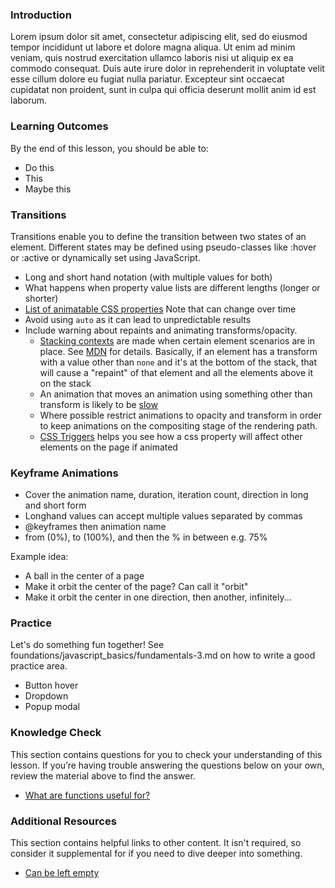 ### Introduction

Lorem ipsum dolor sit amet, consectetur adipiscing elit, sed do eiusmod tempor incididunt ut labore et dolore magna aliqua. Ut enim ad minim veniam, quis nostrud exercitation ullamco laboris nisi ut aliquip ex ea commodo consequat. Duis aute irure dolor in reprehenderit in voluptate velit esse cillum dolore eu fugiat nulla pariatur. Excepteur sint occaecat cupidatat non proident, sunt in culpa qui officia deserunt mollit anim id est laborum.

### Learning Outcomes

By the end of this lesson, you should be able to:

* Do this
* This
* Maybe this

### Transitions
Transitions enable you to define the transition between two states of an element. Different states may be defined using pseudo-classes like :hover or :active or dynamically set using JavaScript.

* Long and short hand notation (with multiple values for both)
* What happens when property value lists are different lengths (longer or shorter)
* [List of animatable CSS properties](https://developer.mozilla.org/en-US/docs/Web/CSS/CSS_animated_properties) Note that can change over time
* Avoid using `auto` as it can lead to unpredictable results
* Include warning about repaints and animating transforms/opacity.
  * [Stacking contexts](https://dzhavat.github.io/2021/02/18/debugging-layout-repaint-issues-triggered-by-css-transition.html) are made when certain element scenarios are in place. See [MDN](https://developer.mozilla.org/en-US/docs/Web/CSS/CSS_Positioning/Understanding_z_index/The_stacking_context) for details. Basically, if an element has a transform with a value other than `none` and it's at the bottom of the stack, that will cause a "repaint" of that element and all the elements above it on the stack
  * An animation that moves an animation using something other than transform is likely to be [slow](https://web.dev/animations-guide/#layout)
  * Where possible restrict animations to opacity and transform in order to keep animations on the compositing stage of the rendering path. 
  * [CSS Triggers](https://csstriggers.com/) helps you see how a css property will affect other elements on the page if animated

### Keyframe Animations

* Cover the animation name, duration, iteration count, direction in long and short form
* Longhand values can accept multiple values separated by commas
* @keyframes then animation name
* from (0%), to (100%), and then the % in between e.g. 75% 

Example idea:
* A ball in the center of a page
* Make it orbit the center of the page? Can call it "orbit"
* Make it orbit the center in one direction, then another, infinitely...




### Practice

Let's do something fun together! See foundations/javascript_basics/fundamentals-3.md on how to write a good practice area.

* Button hover
* Dropdown
* Popup modal

### Knowledge Check

This section contains questions for you to check your understanding of this lesson. If you’re having trouble answering the questions below on your own, review the material above to find the answer.

* <a class="knowledge-check-link" href="https://www.a-website-that-answers-the-question.com">What are functions useful for?</a>

### Additional Resources

This section contains helpful links to other content. It isn't required, so consider it supplemental for if you need to dive deeper into something.

* [Can be left empty](https://www.canbeleftempty.com/)

